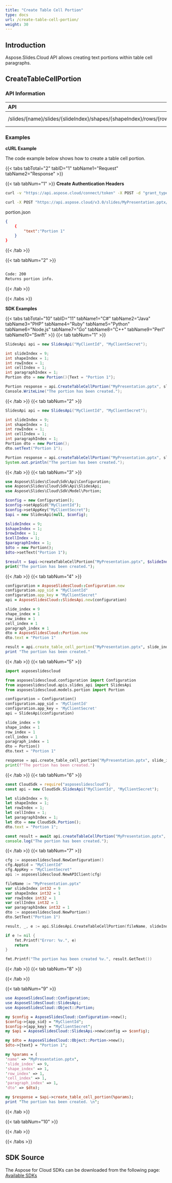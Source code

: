 ```yaml
---
title: "Create Table Cell Portion"
type: docs
url: /create-table-cell-portion/
weight: 30
---
```

## **Introduction**
Aspose.Slides.Cloud API allows creating text portions within table cell paragraphs.
## **CreateTableCellPortion**
### **API Information**
|**API**|**Type**|**Description**|**Resource**|
| :- | :- | :- | :- |
/slides/{name}/slides/{slideIndex}/shapes/{shapeIndex}/rows/{rowIndex}/cells/{cellIndex}/paragraphs/{paragraphIndex}/portions|POST|Returns portion info|[CreateTableCellPortion](#)
### **Examples**
**cURL Example**

The code example below shows how to create a table cell portion.

{{< tabs tabTotal="2" tabID="1" tabName1="Request" tabName2="Response" >}}

{{< tab tabNum="1" >}}
**Create Authentication Headers**
```sh
curl -v "https://api.aspose.cloud/connect/token" -X POST -d "grant_type=client_credentials&client_id=XXXX&client_secret=XXXX-XX" -H "Content-Type: application/x-www-form-urlencoded" -H "Accept: application/json"
```

```sh
curl -X POST "https://api.aspose.cloud/v3.0/slides/MyPresentation.pptx/slides/9/shapes/1/rows/1/cells/1/paragraphs/1/portions" -H "Authorization: Bearer [Access Token]" -H "Content-Type: text/json" -F @"portion.json" 
```

portion.json
```json
{
    {
        "text":"Portion 1"
    }
}
```

{{< /tab >}}

{{< tab tabNum="2" >}}
```sh

Code: 200
Returns portion info.

```
{{< /tab >}}

{{< /tabs >}}

**SDK Examples**

{{< tabs tabTotal="10" tabID="11" tabName1="C#" tabName2="Java" tabName3="PHP" tabName4="Ruby" tabName5="Python" tabName6="Node.js" tabName7="Go" tabName8="C++" tabName9="Perl" tabName10="Swift" >}}
{{< tab tabNum="1" >}}

```csharp
SlidesApi api = new SlidesApi("MyClientId", "MyClientSecret");

int slideIndex = 9;
int shapeIndex = 1;
int rowIndex = 1;
int cellIndex = 1;
int paragraphIndex = 1;
Portion dto = new Portion(){Text = "Portion 1"};

Portion response = api.CreateTableCellPortion("MyPresentation.pptx", slideIndex, shapeIndex, rowIndex, cellIndex, paragraphIndex, dto);
Console.WriteLine("The portion has been created.");
```

{{< /tab >}}
{{< tab tabNum="2" >}}

```java
SlidesApi api = new SlidesApi("MyClientId", "MyClientSecret");

int slideIndex = 9;
int shapeIndex = 1;
int rowIndex = 1;
int cellIndex = 1;
int paragraphIndex = 1;
Portion dto = new Portion();
dto.setText("Portion 1");

Portion response = api.createTableCellPortion("MyPresentation.pptx", slideIndex, shapeIndex, rowIndex, cellIndex, paragraphIndex, dto, null, null, null);
System.out.println("The portion has been created.");
```
{{< /tab >}}
{{< tab tabNum="3" >}}

```php
use Aspose\Slides\Cloud\Sdk\Api\Configuration;
use Aspose\Slides\Cloud\Sdk\Api\SlidesApi;
use Aspose\Slides\Cloud\Sdk\Model\Portion;

$config = new Configuration();
$config->setAppSid("MyClientId");
$config->setAppKey("MyClientSecret");
$api = new SlidesApi(null, $config);

$slideIndex = 9;
$shapeIndex = 1;
$rowIndex = 1;
$cellIndex = 1;
$paragraphIndex = 1;
$dto = new Portion();
$dto->setText("Portion 1");

$result = $api->createTableCellPortion("MyPresentation.pptx", $slideIndex, $shapeIndex, $rowIndex, $cellIndex, $paragraphIndex, $dto);
print("The portion has been created.");
```

{{< /tab >}}
{{< tab tabNum="4" >}}

```ruby
configuration = AsposeSlidesCloud::Configuration.new
configuration.app_sid = "MyClientId"
configuration.app_key = "MyClientSecret"
api = AsposeSlidesCloud::SlidesApi.new(configuration)

slide_index = 9
shape_index = 1
row_index = 1
cell_index = 1
paragraph_index = 1
dto = AsposeSlidesCloud::Portion.new
dto.text = "Portion 1"           

result = api.create_table_cell_portion("MyPresentation.pptx", slide_index, shape_index, row_index, cell_index, paragraph_index, dto)
print "The portion has been created."

```

{{< /tab >}}
{{< tab tabNum="5" >}}

```python
import asposeslidescloud

from asposeslidescloud.configuration import Configuration
from asposeslidescloud.apis.slides_api import SlidesApi
from asposeslidescloud.models.portion import Portion

configuration = Configuration()
configuration.app_sid = 'MyClientId'
configuration.app_key = 'MyClientSecret'
api = SlidesApi(configuration)

slide_index = 9
shape_index = 1
row_index = 1
cell_index = 1
paragraph_index = 1
dto = Portion()
dto.text = "Portion 1"

response = api.create_table_cell_portion("MyPresentation.pptx", slide_index, shape_index, row_index, cell_index, paragraph_index, dto)
print(f"The portion has been created.")
```

{{< /tab >}}
{{< tab tabNum="6" >}}

```javascript
const CloudSdk = require("asposeslidescloud");
const api = new CloudSdk.SlidesApi("MyClientId", "MyClientSecret");

let slideIndex = 9;
let shapeIndex = 1;
let rowIndex = 1;
let cellIndex = 1;
let paragraphIndex = 1;
let dto = new CloudSdk.Portion();
dto.text = "Portion 1";

const result = await api.createTableCellPortion("MyPresentation.pptx", slideIndex, shapeIndex, rowIndex, cellIndex, paragraphIndex, dto);  
console.log("The portion has been created.");
```
{{< /tab >}}
{{< tab tabNum="7" >}}

```go
cfg := asposeslidescloud.NewConfiguration()
cfg.AppSid = "MyClientId"
cfg.AppKey = "MyClientSecret"
api := asposeslidescloud.NewAPIClient(cfg)

fileName := "MyPresentation.pptx"
var slideIndex int32 = 9
var shapeIndex int32 = 1
var rowIndex int32 = 1
var cellIndex int32 = 1
var paragraphIndex int32 = 1
dto := asposeslidescloud.NewPortion()
dto.SetText("Portion 1")

result, _, e := api.SlidesApi.CreateTableCellPortion(fileName, slideIndex, shapeIndex, rowIndex, cellIndex, paragraphIndex, dto, "", "", "")

if e != nil {
    fmt.Printf("Error: %v.", e)
    return
}

fmt.Printf("The portion has been created %v.", result.GetText())
```

{{< /tab >}}
{{< tab tabNum="8" >}}

{{< /tab >}}

{{< tab tabNum="9" >}}

```perl
use AsposeSlidesCloud::Configuration;
use AsposeSlidesCloud::SlidesApi;        
use AsposeSlidesCloud::Object::Portion;

my $config = AsposeSlidesCloud::Configuration->new();
$config->{app_sid} = "MyClientId";
$config->{app_key} = "MyClientSecret";
my $api = AsposeSlidesCloud::SlidesApi->new(config => $config);

my $dto = AsposeSlidesCloud::Object::Portion->new();
$dto->{text} = "Portion 1";

my %params = (
'name' => "MyPresentation.pptx",
'slide_index' => 9,
'shape_index' => 1,
'row_index' => 1,
'cell_index' => 1,
'paragraph_index' => 1,
'dto' => $dto);

my $response = $api->create_table_cell_portion(%params);
print "The portion has been created. \n";
```

{{< /tab >}}

{{< tab tabNum="10" >}}

{{< /tab >}}

{{< /tabs >}}
## **SDK Source**

The Aspose for Cloud SDKs can be downloaded from the following page: [Available SDKs](/slides/available-sdks/)
